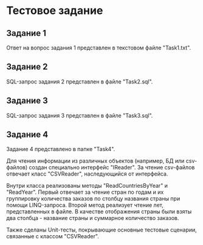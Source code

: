 # Тестовое задание

## Задание 1

Ответ на вопрос задания 1 представлен в текстовом файле "Task1.txt".

## Задание 2

SQL-запрос задания 2 представлен в файле "Task2.sql".

## Задание 3

SQL-запрос задания 3 представлен в файле "Task3.sql".

## Задание 4

Задание 4 представлено в папке "Task4".

Для чтения информации из различных объектов (например, БД или csv-файлов) создан специально интерфейс "IReader". За чтение csv-файлов отвечает класс "CSVReader", наследующийся от интерфейса.

Внутри класса реализованы методы "ReadCountriesByYear" и "ReadYear". Первый отвечает за чтение стран по годам и их группировку количества заказов по столбцу названия страны при помощи LINQ-запроса. Второй метод реализует чтение лет, представленных в файле. В качестве отображения страны были взяты два столбца - название страны и суммарное количество заказов.

Также сделаны Unit-тесты, покрывающие основные тестовые сценарии, связанные с классом "CSVReader".

